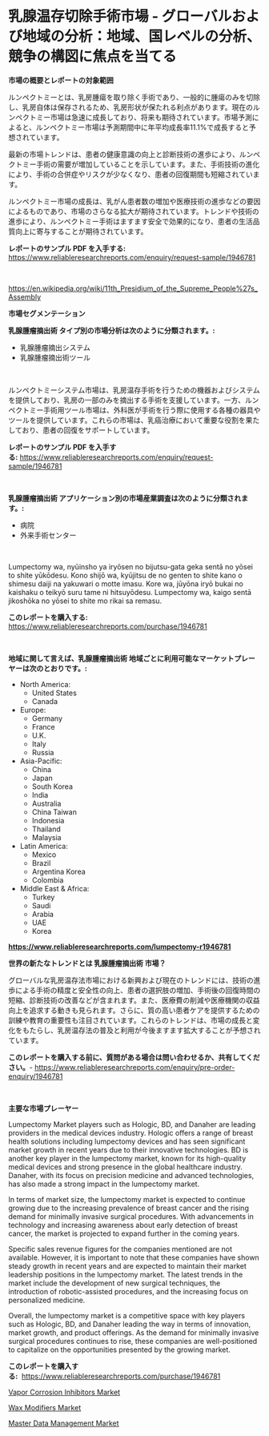 <p><h1>乳腺温存切除手術市場 - グローバルおよび地域の分析：地域、国レベルの分析、競争の構図に焦点を当てる</h1></p><p><strong>市場の概要とレポートの対象範囲</strong></p>
<p><p>ルンペクトミーとは、乳房腫瘍を取り除く手術であり、一般的に腫瘍のみを切除し、乳房自体は保存されるため、乳房形状が保たれる利点があります。現在のルンペクトミー市場は急速に成長しており、将来も期待されています。市場予測によると、ルンペクトミー市場は予測期間中に年平均成長率11.1%で成長すると予想されています。</p><p>最新の市場トレンドは、患者の健康意識の向上と診断技術の進歩により、ルンペクトミー手術の需要が増加していることを示しています。また、手術技術の進化により、手術の合併症やリスクが少なくなり、患者の回復期間も短縮されています。</p><p>ルンペクトミー市場の成長は、乳がん患者数の増加や医療技術の進歩などの要因によるものであり、市場のさらなる拡大が期待されています。トレンドや技術の進歩により、ルンペクトミー手術はますます安全で効果的になり、患者の生活品質向上に寄与することが期待されています。</p></p>
<p><strong>レポートのサンプル PDF を入手する:</strong> <a href="https://www.reliableresearchreports.com/enquiry/request-sample/1946781">https://www.reliableresearchreports.com/enquiry/request-sample/1946781</a></p>
<p>&nbsp;</p>
<p><a href="https://en.wikipedia.org/wiki/11th_Presidium_of_the_Supreme_People%27s_Assembly">https://en.wikipedia.org/wiki/11th_Presidium_of_the_Supreme_People%27s_Assembly</a></p>
<p><strong>市場セグメンテーション</strong></p>
<p><strong>乳腺腫瘤摘出術 タイプ別の市場分析は次のように分類されます。:</strong></p>
<p><ul><li>乳腺腫瘤摘出システム</li><li>乳腺腫瘤摘出術ツール</li></ul></p>
<p>&nbsp;</p>
<p><p>ルンペクトミーシステム市場は、乳房温存手術を行うための機器およびシステムを提供しており、乳房の一部のみを摘出する手術を支援しています。一方、ルンペクトミー手術用ツール市場は、外科医が手術を行う際に使用する各種の器具やツールを提供しています。これらの市場は、乳癌治療において重要な役割を果たしており、患者の回復をサポートしています。</p></p>
<p><strong>レポートのサンプル PDF を入手する:</strong>&nbsp;<a href="https://www.reliableresearchreports.com/enquiry/request-sample/1946781">https://www.reliableresearchreports.com/enquiry/request-sample/1946781</a></p>
<p>&nbsp;</p>
<p><strong> 乳腺腫瘤摘出術 アプリケーション別の市場産業調査は次のように分類されます。:</strong></p>
<p><ul><li>病院</li><li>外来手術センター</li></ul></p>
<p>&nbsp;</p>
<p><p>Lumpectomy wa, nyūinsho ya iryōsen no bijutsu-gata geka sentā no yōsei to shite yūkōdesu. Kono shijō wa, kyūjitsu de no genten to shite kano o shimesu daiji na yakuwari o motte imasu. Kore wa, jūyōna iryō bukai no kaishaku o teikyō suru tame ni hitsuyōdesu. Lumpectomy wa, kaigo sentā jikoshōka no yōsei to shite mo rikai sa remasu.</p></p>
<p><strong>このレポートを購入する:</strong>&nbsp; <a href="https://www.reliableresearchreports.com/purchase/1946781">https://www.reliableresearchreports.com/purchase/1946781</a></p>
<p>&nbsp;</p>
<p><strong>地域に関して言えば、乳腺腫瘤摘出術 地域ごとに利用可能なマーケットプレーヤーは次のとおりです。:</strong></p>
<p><ul>
    <li>
        North America:
        <ul>
            <li>United States</li>
            <li>Canada</li>
        </ul>
    </li>
    <li>
        Europe:
        <ul>
            <li>Germany</li>
            <li>France</li>
            <li>U.K.</li>
            <li>Italy</li>
            <li>Russia</li>
        </ul>
    </li>
    <li>
        Asia-Pacific:
        <ul>
            <li>China</li>
            <li>Japan</li>
            <li>South Korea</li>
            <li>India</li>
            <li>Australia</li>
            <li>China Taiwan</li>
            <li>Indonesia</li>
            <li>Thailand</li>
            <li>Malaysia</li>
        </ul>
    </li>
    <li>
        Latin America:
        <ul>
            <li>Mexico</li>
            <li>Brazil</li>
            <li>Argentina Korea</li>
            <li>Colombia</li>
        </ul>
    </li>
    <li>
        Middle East & Africa:
        <ul>
            <li>Turkey</li>
            <li>Saudi</li>
            <li>Arabia</li>
            <li>UAE</li>
            <li>Korea</li>
        </ul>
    </li>
    </ul></p>
<p><strong><a href="https://www.reliableresearchreports.com/lumpectomy-r1946781">https://www.reliableresearchreports.com/lumpectomy-r1946781</a></strong>&nbsp;</p>
<p><strong>世界の新たなトレンドとは 乳腺腫瘤摘出術 市場？</strong></p>
<p><p>グローバルな乳房温存法市場における新興および現在のトレンドには、技術の進歩による手術の精度と安全性の向上、患者の選択肢の増加、手術後の回復時間の短縮、診断技術の改善などが含まれます。また、医療費の削減や医療機関の収益向上を追求する動きも見られます。さらに、質の高い患者ケアを提供するための訓練や教育の重要性も注目されています。これらのトレンドは、市場の成長と変化をもたらし、乳房温存法の普及と利用が今後ますます拡大することが予想されています。</p></p>
<p><strong>このレポートを購入する前に、質問がある場合は問い合わせるか、共有してください。</strong>- <a href="https://www.reliableresearchreports.com/enquiry/pre-order-enquiry/1946781">https://www.reliableresearchreports.com/enquiry/pre-order-enquiry/1946781</a></p>
<p>&nbsp;</p>
<p><strong>主要な市場プレーヤー</strong></p>
<p><p>Lumpectomy Market players such as Hologic, BD, and Danaher are leading providers in the medical devices industry. Hologic offers a range of breast health solutions including lumpectomy devices and has seen significant market growth in recent years due to their innovative technologies. BD is another key player in the lumpectomy market, known for its high-quality medical devices and strong presence in the global healthcare industry. Danaher, with its focus on precision medicine and advanced technologies, has also made a strong impact in the lumpectomy market.</p><p>In terms of market size, the lumpectomy market is expected to continue growing due to the increasing prevalence of breast cancer and the rising demand for minimally invasive surgical procedures. With advancements in technology and increasing awareness about early detection of breast cancer, the market is projected to expand further in the coming years.</p><p>Specific sales revenue figures for the companies mentioned are not available. However, it is important to note that these companies have shown steady growth in recent years and are expected to maintain their market leadership positions in the lumpectomy market. The latest trends in the market include the development of new surgical techniques, the introduction of robotic-assisted procedures, and the increasing focus on personalized medicine.</p><p>Overall, the lumpectomy market is a competitive space with key players such as Hologic, BD, and Danaher leading the way in terms of innovation, market growth, and product offerings. As the demand for minimally invasive surgical procedures continues to rise, these companies are well-positioned to capitalize on the opportunities presented by the growing market.</p></p>
<p><strong>このレポートを購入する:</strong>&nbsp;&nbsp;<a href="https://www.reliableresearchreports.com/purchase/1946781">https://www.reliableresearchreports.com/purchase/1946781</a></p>
<p><p><a href="https://github.com/neilMartin36/Market-Research-Report-List-1/blob/main/vapor-corrosion-inhibitors-market.md">Vapor Corrosion Inhibitors Market</a></p><p><a href="https://github.com/sydneyHley85/Market-Research-Report-List-1/blob/main/wax-modifiers-market.md">Wax Modifiers Market</a></p><p><a href="https://issuu.com/reportprime-2/docs/master-data-management-market-size-2030.pptx">Master Data Management Market</a></p></p>